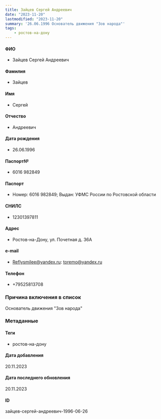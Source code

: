 ```yaml
---
title: Зайцев Сергей Андреевич
date: "2023-11-20"
lastmodified: "2023-11-20"
summary: '26.06.1996 Основатель движения "Зов народа"'
tags: 
    - ростов-на-дону
---
```

<!--# pp2-->
<!--## Фигурант-->
<!--### Личные данные-->
#### ФИО
- Зайцев Сергей Андреевич
#### Фамилия
- Зайцев
#### Имя
- Сергей
#### Отчество
- Андреевич
#### Дата рождения
- 26.06.1996
#### Паспорт№
- 6016 982849
#### Паспорт
- Номер: 6016 982849; Выдан: УФМС России по Ростовской области
#### СНИЛС
- 12301397811
#### Адрес
- Ростов-на-Дону, ул. Почетная д. 36А
#### e-mail
- Reflysmilee@yandex.ru: toremo@yandex.ru
#### Телефон
- +79525813708
### Причина включения в список
Основатель движения "Зов народа"
### Метаданные
#### Теги
- ростов-на-дону
#### Дата добавления
20.11.2023
#### Дата последнего обновления
20.11.2023
#### ID
зайцев-сергей-андреевич-1996-06-26
<!--## END;-->
